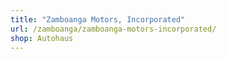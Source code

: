 ```yaml
---
title: "Zamboanga Motors, Incorporated"
url: /zamboanga/zamboanga-motors-incorporated/
shop: Autohaus
---
```

